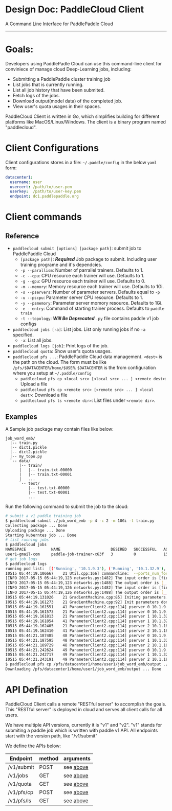 # Design Doc: PaddleCloud Client

A Command Line Interface for PaddlePaddle Cloud

---

# Goals:

Developers using PaddlePadle Cloud can use this command-line client for conviniece of manage cloud Deep-Learning jobs, including:

- Submitting a PaddlePaddle cluster training job
- List jobs that is currently running.
- List all job history that have been submited.
- Fetch logs of the jobs.
- Download output(model data) of the completed job.
- View user's quota usages in their spaces.

PaddleCloud Client is written in Go, which simplifies building for different platforms like MacOS/Linux/Windows. The client is a binary program named "paddlecloud".

# Client Configurations

Client configurations stores in a file: `~/.paddle/config` in the below `yaml` form:
```yaml
datacenter1:
  username: user
  usercert: /path/to/user.pem
  userkey:  /path/to/user-key.pem
  endpoint: dc1.paddlepaddle.org
```

# Client commands

## Reference

- `paddlecloud submit [options] [package path]`: submit job to PaddlePaddle Cloud
    - `[package path]`: ***Required*** Job package to submit. Including user training programe and it's dependcies.
    - `-p --parallism`: Number of parrallel trainers. Defaults to 1.
    - `-c --cpu`: CPU resource each trainer will use. Defaults to 1.
    - `-g --gpu`: GPU resource each trainer will use. Defaults to 0.
    - `-m --memory`: Memory resource each trainer will use. Defaults to 1Gi.
    - `-s --pservers`: Number of parameter servers. Defaults equal to `-p`
    - `-u --pscpu`: Parameter server CPU resource. Defaults to 1.
    - `-y --psmemory`: Parameter server momory resource. Defaults to 1Gi.
    - `-e --entry`: Command of starting trainer process. Defaults to `paddle train`
    - `-t --topology`: ***Will Be Deprecated*** `.py` file contains paddle v1 job configs
- `paddlecloud jobs [-a]`: List jobs. List only running jobs if no `-a` specified.
    - `-a`: List all jobs.
- `paddlecloud logs [job]`: Print logs of the job.
- `paddlecloud quota`: Show user's quota usages.
- `paddlecloud pfs ...`: PaddlePaddle Cloud data management.
    `<dest>` is the path on the cloud. The form must be like `/pfs/$DATACENTER/home/$USER`. `$DATACENTER` is the from configuration where you setup at `~/.paddle/config`
    - `paddlecloud pfs cp <local src> [<local src> ... ] <remote dest>`: Upload a file
    - `paddlecloud pfs cp <remote src> [<remote src> ... ] <local dest>`: Download a file
    - `paddlecloud pfs ls <remote dir>`: List files under `<remote dir>`.

## Examples

A Sample job package may contain files like below:

```
job_word_emb/
  |-- train.py
  |-- dict1.pickle
  |-- dict2.pickle
  |-- my_topo.py
  `-- data/
      |-- train/
      |   |-- train.txt-00000
      |   |-- train.txt-00001
      |   ...
      `-- test/
          |-- test.txt-00000
          |-- test.txt-00001
          ...
```

Run the following command to submit the job to the cloud:

```bash
# submit a v1 paddle training job
$ paddlecloud submit ./job_word_emb -p 4 -c 2 -m 10Gi -t train.py
Collecting package ... Done
Uploading package ... Done
Starting kuberntes job ... Done
# list running jobs
$ paddlecloud jobs
NAMESPACE           NAME                      DESIRED   SUCCESSFUL   AGE
user1-gmail-com     paddle-job-trainer-x63f   3         0            15s
# get job logs
$ paddlecloud logs
running pod list:  [('Running', '10.1.9.3'), ('Running', '10.1.32.9'), ('Running', '10.1.18.7')]
I0515 05:44:19.106667    21 Util.cpp:166] commandline:  --ports_num_for_sparse=1 --use_gpu=False --trainer_id=0 --pservers=10.1.9.3,10.1.32.9,10.1.18.7 --trainer_count=1 --num_gradient_servers=1 --ports_num=1 --port=7164
[INFO 2017-05-15 05:44:19,123 networks.py:1482] The input order is [firstw, secondw, thirdw, fourthw, fifthw]
[INFO 2017-05-15 05:44:19,123 networks.py:1488] The output order is [__classification_cost_0__]
[INFO 2017-05-15 05:44:19,126 networks.py:1482] The input order is [firstw, secondw, thirdw, fourthw, fifthw]
[INFO 2017-05-15 05:44:19,126 networks.py:1488] The output order is [__classification_cost_0__]
I0515 05:44:19.131026    21 GradientMachine.cpp:85] Initing parameters..
I0515 05:44:19.161273    21 GradientMachine.cpp:92] Init parameters done.
I0515 05:44:19.161551    41 ParameterClient2.cpp:114] pserver 0 10.1.9.3:7165
I0515 05:44:19.161573    21 ParameterClient2.cpp:114] pserver 0 10.1.9.3:7164
I0515 05:44:19.161813    21 ParameterClient2.cpp:114] pserver 1 10.1.32.9:7164
I0515 05:44:19.161854    41 ParameterClient2.cpp:114] pserver 1 10.1.32.9:7165
I0515 05:44:19.162405    21 ParameterClient2.cpp:114] pserver 2 10.1.18.7:7164
I0515 05:44:19.162410    41 ParameterClient2.cpp:114] pserver 2 10.1.18.7:7165
I0515 05:44:21.187485    48 ParameterClient2.cpp:114] pserver 0 10.1.9.3:7165
I0515 05:44:21.187595    48 ParameterClient2.cpp:114] pserver 1 10.1.32.9:7165
I0515 05:44:21.189729    48 ParameterClient2.cpp:114] pserver 2 10.1.18.7:7165
I0515 05:44:21.242624    49 ParameterClient2.cpp:114] pserver 0 10.1.9.3:7164
I0515 05:44:21.242717    49 ParameterClient2.cpp:114] pserver 1 10.1.32.9:7164
I0515 05:44:21.243191    49 ParameterClient2.cpp:114] pserver 2 10.1.18.7:7164
$ paddlecloud pfs cp /pfs/datacenter1/home/user1/job_word_emb/output ./output
Downloading /pfs/datacenter1/home/user1/job_word_emb/output ... Done
```

# API Defination

PaddleCloud Client calls a remote "RESTful server" to accomplish the goals. This "RESTful server" is deployed in cloud and serves all client calls for all users.

We have multiple API versions, currently it is "v1" and "v2". "v1" stands for submiting a paddle job which is written with paddle v1 API. All endpoints start with the version path, like "/v1/submit"

We define the APIs below:

| Endpoint   | method | arguments |
| --------   | ------ | --------- |
| /v1/submit | POST   | see [above](#client-commands) |
| /v1/jobs   | GET    | see [above](#client-commands) |
| /v1/quota  | GET    | see [above](#client-commands) |
| /v1/pfs/cp | POST   | see [above](#client-commands) |
| /v1/pfs/ls | GET    | see [above](#client-commands) |
